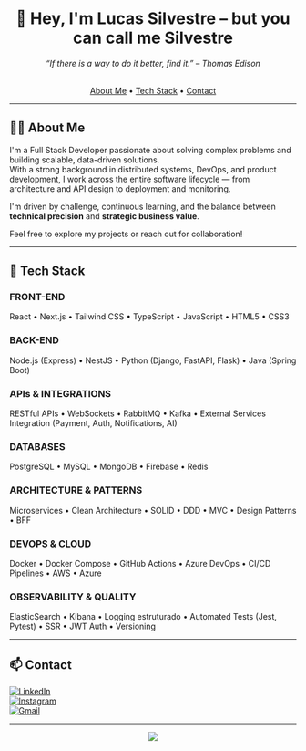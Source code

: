<h1 align="center">👋 Hey, I'm Lucas Silvestre – but you can call me Silvestre</h1>

<p align="center">
  <em>“If there is a way to do it better, find it.” – Thomas Edison</em><br/><br/>
</p>

<p align="center">
  <a href="#-about-me">About Me</a> • 
  <a href="#-tech-stack">Tech Stack</a> • 
  <a href="#-contact">Contact</a>
</p>

---

## 👨‍💻 About Me

I'm a Full Stack Developer passionate about solving complex problems and building scalable, data-driven solutions.  
With a strong background in distributed systems, DevOps, and product development, I work across the entire software lifecycle — from architecture and API design to deployment and monitoring.

I'm driven by challenge, continuous learning, and the balance between **technical precision** and **strategic business value**.

Feel free to explore my projects or reach out for collaboration!

---

## 🚀 Tech Stack

### FRONT-END  
React • Next.js • Tailwind CSS • TypeScript • JavaScript • HTML5 • CSS3

### BACK-END  
Node.js (Express) • NestJS • Python (Django, FastAPI, Flask) • Java (Spring Boot)

### APIs & INTEGRATIONS  
RESTful APIs • WebSockets • RabbitMQ • Kafka • External Services Integration (Payment, Auth, Notifications, AI)

### DATABASES  
PostgreSQL • MySQL • MongoDB • Firebase • Redis

### ARCHITECTURE & PATTERNS  
Microservices • Clean Architecture • SOLID • DDD • MVC • Design Patterns • BFF

### DEVOPS & CLOUD  
Docker • Docker Compose • GitHub Actions • Azure DevOps • CI/CD Pipelines • AWS • Azure

### OBSERVABILITY & QUALITY  
ElasticSearch • Kibana • Logging estruturado • Automated Tests (Jest, Pytest) • SSR • JWT Auth • Versioning

---

## 📫 Contact

[![LinkedIn](https://img.shields.io/badge/LinkedIn-0077B5?style=flat&logo=linkedin&logoColor=white)](https://linkedin.com/in/lucassilvestreee)  
[![Instagram](https://img.shields.io/badge/Instagram-E4405F?style=flat&logo=instagram&logoColor=white)](https://instagram.com/lucassilvestrem)  
[![Gmail](https://img.shields.io/badge/Email-D14836?style=flat&logo=gmail&logoColor=white)](mailto:lucassilvestreadv@gmail.com)

---

<p align="center">
  <img src="https://skillicons.dev/icons?i=ts,js,react,nextjs,nestjs,nodejs,java,spring,python,django,fastapi,postgres,mysql,mongodb,redis,aws,docker,git,github,tailwind,html,css" />
</p>
